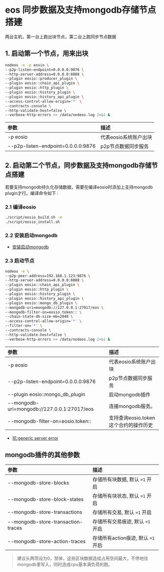 # eos 同步数据及支持mongodb存储节点搭建

两台主机，第一台上跑出块节点，第二台上跑同步节点数据

## 1. 启动第一个节点，用来出块

```bash
nodeos -e -p eosio \
--p2p-listen-endpoint=0.0.0.0:9876 \
--http-server-address=0.0.0.0:8888 \
--plugin eosio::producer_plugin \
--plugin eosio::chain_api_plugin \
--plugin eosio::http_plugin \
--plugin eosio::history_plugin \
--plugin eosio::history_api_plugin \
--access-control-allow-origin='*' \
--contracts-console \
--http-validate-host=false \
--verbose-http-errors >> /data/nodeos.log 2>&1 &
```

参数 | 描述
:--- | :---
-p eosio | 代表eosio系统账户出块
--p2p-listen-endpoint=0.0.0.0:9876 | p2p节点数据同步服务

## 2. 启动第二个节点，同步数据及支持mongodb存储节点搭建

若要支持mongodb持久化存储数据，需要在编译eosio时添加上支持mongodb plugin才行。编译命令如下 :  

### 2.1 编译eosio

```bash
./script/eosio_build.sh -m
./script/eosio_install.sh
```

### 2.2 安装启动mongodb

- [安装启动mongodb](../../database/mongodb/mongo.install.md)

### 2.3 启动节点

```bash
nodeos -e \
--p2p-peer-address=192.168.1.123:9876 \
--http-server-address=0.0.0.0:8888 \
--plugin eosio::chain_api_plugin \
--plugin eosio::http_plugin \
--plugin eosio::history_plugin \
--plugin eosio::history_api_plugin \
--plugin eosio::mongo_db_plugin \
--mongodb-uri=mongodb://127.0.0.1:27017/eos \
--mongodb-filter-on=eosio.token:: \
--chain-state-db-size-mb=2048 \
--access-control-allow-origin='*' \
--filter-on='*' \
--contracts-console \
--http-validate-host=false \
--verbose-http-errors >> /data/nodeos.log 2>&1 &
```

参数 | 描述
:--- | :---
-p eosio | 代表eosio系统账户出块
--p2p-listen-endpoint=0.0.0.0:9876 | p2p节点数据同步服务
--plugin eosio::mongo_db_plugin | 启动mongodb插件
--mongodb-uri=mongodb://127.0.0.1:27017/eos | 连接mongodb服务。
--mongodb-filter-on=eosio.token:: | 支持查询eosio.token这个合约的操作历史

- [坑:generic server error](../../database/mongodb/mongo.keng1.md)

## mongodb插件的其他参数

参数 | 描述
:--- | :---
--mongodb-store-blocks | 存储所有块数据, 默认 `=1` 开启
--mongodb-store-block-states | 存储所有块状态, 默认 `=1` 开启
--mongodb-store-transactions | 存储所有交易, 默认 `=1` 开启
--mongodb-store-transaction-traces | 存储所有交易痕迹, 默认 `=1` 开启
--mongodb-store-action-traces | 存储所有action痕迹, 默认 `=1` 开启

> 建议头两项设为0，禁掉，这些区块数据造成占用空间最大，不停地往mongodb里写入，同时造成cpu基本满负荷的跑。
